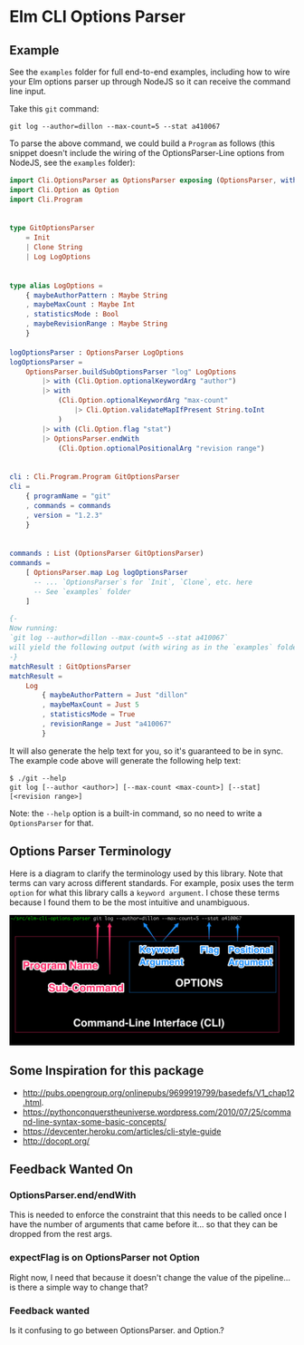 # Elm CLI Options Parser

## Example

See the `examples` folder for full end-to-end examples, including how to wire
your Elm options parser up through NodeJS so it can receive the command line input.

Take this `git` command:

```console
git log --author=dillon --max-count=5 --stat a410067
```

To parse the above command, we could build a `Program` as follows (this snippet doesn't include the wiring of the OptionsParser-Line options from NodeJS, see the `examples` folder):

```elm
import Cli.OptionsParser as OptionsParser exposing (OptionsParser, with)
import Cli.Option as Option
import Cli.Program


type GitOptionsParser
    = Init
    | Clone String
    | Log LogOptions


type alias LogOptions =
    { maybeAuthorPattern : Maybe String
    , maybeMaxCount : Maybe Int
    , statisticsMode : Bool
    , maybeRevisionRange : Maybe String
    }

logOptionsParser : OptionsParser LogOptions
logOptionsParser =
    OptionsParser.buildSubOptionsParser "log" LogOptions
        |> with (Cli.Option.optionalKeywordArg "author")
        |> with
            (Cli.Option.optionalKeywordArg "max-count"
                |> Cli.Option.validateMapIfPresent String.toInt
            )
        |> with (Cli.Option.flag "stat")
        |> OptionsParser.endWith
            (Cli.Option.optionalPositionalArg "revision range")


cli : Cli.Program.Program GitOptionsParser
cli =
    { programName = "git"
    , commands = commands
    , version = "1.2.3"
    }


commands : List (OptionsParser GitOptionsParser)
commands =
    [ OptionsParser.map Log logOptionsParser
      -- ... `OptionsParser`s for `Init`, `Clone`, etc. here
      -- See `examples` folder
    ]
```

```elm
{-
Now running:
`git log --author=dillon --max-count=5 --stat a410067`
will yield the following output (with wiring as in the `examples` folder):
-}
matchResult : GitOptionsParser
matchResult =
    Log
        { maybeAuthorPattern = Just "dillon"
        , maybeMaxCount = Just 5
        , statisticsMode = True
        , revisionRange = Just "a410067"
        }
```

It will also generate the help text for you, so it's guaranteed to be in sync.
The example code above will generate the following help text:

```console
$ ./git --help
git log [--author <author>] [--max-count <max-count>] [--stat] [<revision range>]
```

Note: the `--help` option is a built-in command, so no need to write a `OptionsParser` for that.

## Options Parser Terminology

Here is a diagram to clarify the terminology used by this library. Note that
terms can vary across different standards. For example, posix uses the term
`option` for what this library calls a `keyword argument`. I chose these terms
because I found them to be the most intuitive and unambiguous.

![Options Parser](./terminology.png)

## Some Inspiration for this package

* http://pubs.opengroup.org/onlinepubs/9699919799/basedefs/V1_chap12.html.
* https://pythonconquerstheuniverse.wordpress.com/2010/07/25/command-line-syntax-some-basic-concepts/
* https://devcenter.heroku.com/articles/cli-style-guide
* http://docopt.org/

## Feedback Wanted On

### OptionsParser.end/endWith

This is needed to enforce the constraint that
this needs to be called once I have the number of arguments that came before it...
so that they can be dropped from the rest args.

### expectFlag is on OptionsParser not Option

Right now, I need that because it doesn't change the value of the pipeline... is there a simple way to change that?

### Feedback wanted

Is it confusing to go between OptionsParser. and Option.?
